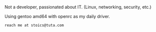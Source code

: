 Not a developer, passionated about IT. (Linux, networking, security, etc.)

Using gentoo amd64 with openrc as my daily driver.

    reach me at stoics@tuta.com
